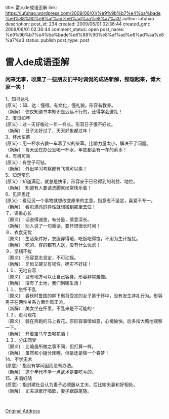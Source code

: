 title: 雷人de成语歪解
link: https://lufuhao.wordpress.com/2009/06/01/%e9%9b%b7%e4%ba%bade%e6%88%90%e8%af%ad%e6%ad%aa%e8%a7%a3/
author: lufuhao
description: 
post_id: 234
created: 2009/06/01 02:36:44
created_gmt: 2009/06/01 02:36:44
comment_status: open
post_name: %e9%9b%b7%e4%ba%bade%e6%88%90%e8%af%ad%e6%ad%aa%e8%a7%a3
status: publish
post_type: post

# 雷人de成语歪解

### 闲来无事，收集了一些朋友们平时调侃的成语新解，整理起来，博大家一笑！  
1、知书达礼  
{原义｝：知、达：懂得。有文化，懂礼貌。形容有教养。  
（新解）：仅仅知道书本知识是远远不行的，还得学会送礼！  
2、度日如年  
{原义}：过一天好像过一年一样长。形容日子很不好过。  
（新解）：日子太好过了，天天好象都过年！  
3、杯水车薪  
{原义}：用一杯水去救一车着了火的柴草。比喻力量太小，解决不了问题。  
（新解）：每天坐在办公室喝一杯水，年底都会有一车的薪水！  
4、有机可乘  
{原义}：有空子可钻。  
（新解）：外出学习考察都有飞机可以乘！  
5、知足常乐  
{原义}：知道满足，就总是快乐。形容安于已经得到的利益、地位。  
（新解）：知道有人要请洗脚就经常快乐着！  
6、见异思迁  
{原义}：看见另一个事物就想改变原来的主意。指意志不坚定，喜爱不专一。  
（新解）：看见漂亮的异性就想搬到那里去住！  
７、语重心长  
｛原义｝：话说得诚恳，有分量，情意深长。  
（新解）：别人说了一句重话，要怀恨很长时间！  
８、衣食无忧  
｛原义｝：生活条件好，衣服穿得暖，吃饭吃得饱，不用为生计担忧。  
（新解）：吃的、穿的都有人送，没有什么忧虑！  
９、坚韧不拔  
｛原义｝：形容意志坚定，不可动摇。  
（新解）：牙齿又硬又有韧性，确实不好拔！  
１０、无地自容  
｛原义｝：没有地方可以让自己容身。形容非常羞愧。  
（新解）：没有了土地，我们到哪生活！  
１１、坐怀不乱  
｛原义｝：春秋时鲁国的柳下惠将受冻的女子裹于怀中，没有发生非礼行为。形容男子在两性关系方面作风正派。  
（新解）：美女坐在怀里，不乱来是不可能的！  
１２、走马观花  
｛原义｝：骑在奔跑的马上看花。原形容事情如意，心境愉快。后多指大略地观察一下。  
（新解）：开着宝马车去喝花酒！  
１３、分床同梦  
｛原义｝：比喻虽所做之事不同，但打算一样。  
（新解）：虽然和小姐分床睡，但是还是做一个春梦！  
14、不学无术  
{原意}：指没有学问因而没有办法。  
（新解）：这个年代不学一点武术是要吃亏的。  
15、夫唱妇随  
{原意}：指封建社会认为妻子必须服从丈夫，后比喻夫妻和好相处。   
（新解）：丈夫进歌厅唱歌，妻子跟踪尾随。

 

[Original Address](http://www.sci.org.cn/bbs/viewthread.php?tid=63846)